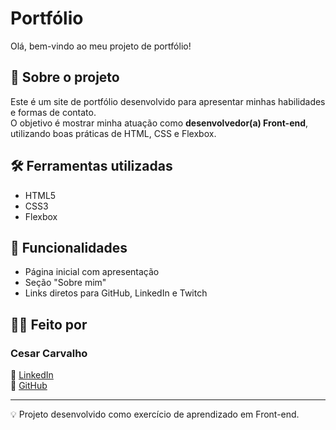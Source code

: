 # Portfólio  
Olá, bem-vindo ao meu projeto de portfólio!

## 📌 Sobre o projeto
Este é um site de portfólio desenvolvido para apresentar minhas habilidades e formas de contato.  
O objetivo é mostrar minha atuação como **desenvolvedor(a) Front-end**, utilizando boas práticas de HTML, CSS e Flexbox.

## 🛠️ Ferramentas utilizadas

* HTML5  
* CSS3  
* Flexbox  

## 🚀 Funcionalidades
- Página inicial com apresentação  
- Seção "Sobre mim"  
- Links diretos para GitHub, LinkedIn e Twitch  

## 👩‍💻 Feito por

### Cesar Carvalho  
🔗 [LinkedIn](https://www.linkedin.com/in/cesarfcribeiro)  
🔗 [GitHub](https://github.com/cesarfcribeiro)  

---

💡 Projeto desenvolvido como exercício de aprendizado em Front-end.
